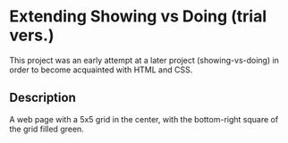 # Extending Showing vs Doing (trial vers.)

This project was an early attempt at a later project (showing-vs-doing) in order to become acquainted with HTML and CSS.

## Description

A web page with a 5x5 grid in the center, with the bottom-right square of the grid filled green.
